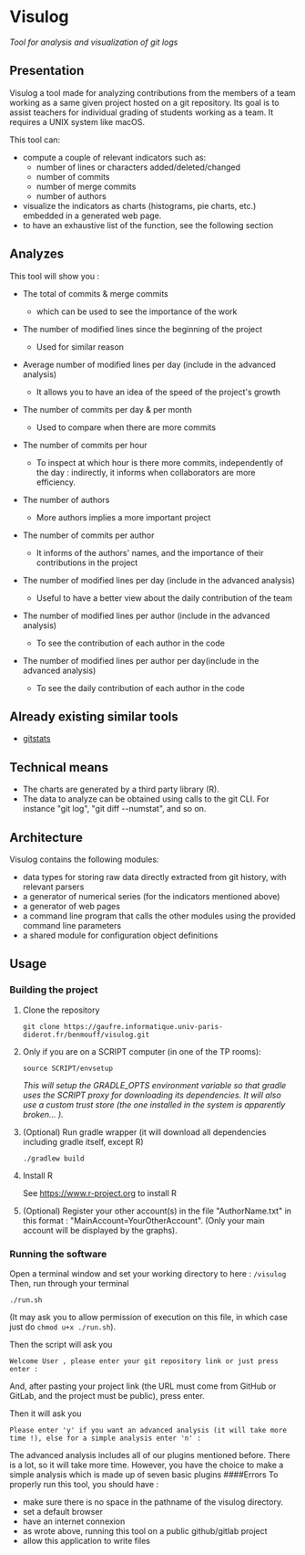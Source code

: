 # Visulog

*Tool for analysis and visualization of git logs*

## Presentation

Visulog a tool made for analyzing contributions from the members of a team working as a same given project hosted on a git repository. Its goal is to assist teachers for individual grading of students working as a team.
It requires a UNIX system like macOS.

This tool can:

- compute a couple of relevant indicators such as:
    - number of lines or characters added/deleted/changed
    - number of commits
    - number of merge commits
    - number of authors
- visualize the indicators as charts (histograms, pie charts, etc.) embedded in a generated web page.
- to have an exhaustive list of the function, see the following section

## Analyzes

This tool will show you :
- The total of commits & merge commits
    - which can be used to see the importance of the work
- The number of modified lines since the beginning of the project
    - Used for similar reason
- Average number of modified lines per day (include in the advanced analysis)
    - It allows you to have an idea of the speed of the project's growth

- The number of commits per day & per month
    - Used to compare when there are more commits
  
- The number of commits per hour
    - To inspect at which hour is there more commits, independently of the day : indirectly, it informs when collaborators are more efficiency.

- The number of authors
    - More authors implies a more important project
- The number of commits per author
    - It informs of the authors' names, and the importance of their contributions in the project
  
- The number of modified lines per day (include in the advanced analysis)
    - Useful to have a better view about the daily contribution of the team
- The number of modified lines per author (include in the advanced analysis)
  - To see the contribution of each author in the code
- The number of modified lines per author per day(include in the advanced analysis)
    - To see the daily contribution of each author in the code
## Already existing similar tools

- [gitstats](https://pypi.org/project/gitstats/)


## Technical means

- The charts are generated by a third party library (R).
- The data to analyze can be obtained using calls to the git CLI. For instance "git log", "git diff --numstat", and so on.

## Architecture

Visulog contains the following modules:

- data types for storing raw data directly extracted from git history, with relevant parsers
- a generator of numerical series (for the indicators mentioned above)
- a generator of web pages
- a command line program that calls the other modules using the provided command line parameters
- a shared module for configuration object definitions

## Usage

### Building the project

1. Clone the repository
    ```
    git clone https://gaufre.informatique.univ-paris-diderot.fr/benmouff/visulog.git
    ```
2. Only if you are on a SCRIPT computer (in one of the TP rooms):
    ```
    source SCRIPT/envsetup
    ```
   *This will setup the GRADLE_OPTS environment variable so that gradle uses the SCRIPT proxy for downloading its dependencies. It will also use a custom trust store (the one installed in the system is apparently broken... ).*
3. (Optional) Run gradle wrapper (it will download all dependencies including gradle itself, except R)
    ```
    ./gradlew build
    ```
4. Install R

    See https://www.r-project.org to install R
   
5. (Optional) Register your other account(s) in the file "AuthorName.txt" in this format : "MainAccount=YourOtherAccount". (Only your main account will be displayed by the graphs).
    

### Running the software

Open a terminal window and set your working directory to here : ```/visulog```
Then, run through your terminal
```
./run.sh
```
(It may ask you to allow permission of execution on this file, in which case just do ```chmod u+x ./run.sh```).

Then the script will ask you
```
Welcome User , please enter your git repository link or just press enter :
```
And, after pasting your project link (the URL must come from GitHub or GitLab, and the project must be public), press enter.

Then it will ask you
```
Please enter 'y' if you want an advanced analysis (it will take more time !), else for a simple analysis enter 'n' :
```
The advanced analysis includes all of our plugins mentioned before. There is a lot, so it will take more time. However, you have the choice to make a simple analysis which is made up of seven basic plugins 
####Errors
To properly run this tool, you should have :
- make sure there is no space in the pathname of the visulog directory.
- set a default browser
- have an internet connexion
- as wrote above, running this tool on a public github/gitlab project
- allow this application to write files